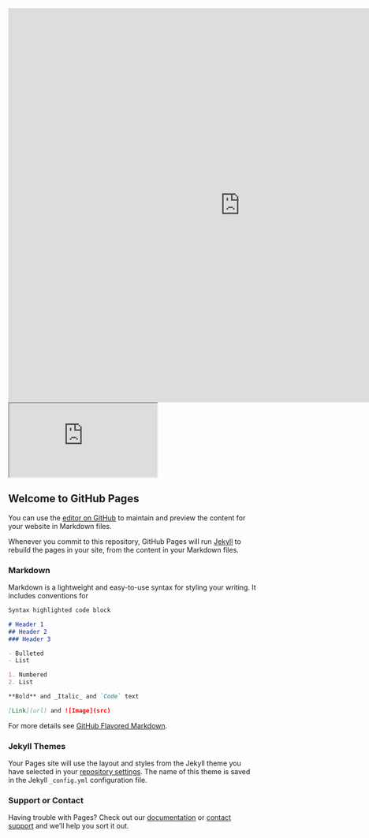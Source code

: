 
<iframe src="https://docs.google.com/forms/d/e/1FAIpQLSd1kS09MEOCPGHUmHkJ3ee6WtV3jKI1kkvLr8zw0wfJlI2MsA/viewform?embedded=true" width="940" height="800" frameborder="0" marginheight="0" marginwidth="0">Loading...</iframe>

<iframe src="https://docs.google.com/spreadsheets/d/1XRPijNd9s4xHihzvxZOMCzrJKRD4kOR4-CSVHI32o6k/pubhtml?widget=true&amp;headers=false"></iframe>




## Welcome to GitHub Pages

You can use the [editor on GitHub](https://github.com/sercandemo/marmarissatranc/edit/master/README.md) to maintain and preview the content for your website in Markdown files.

Whenever you commit to this repository, GitHub Pages will run [Jekyll](https://jekyllrb.com/) to rebuild the pages in your site, from the content in your Markdown files.

### Markdown

Markdown is a lightweight and easy-to-use syntax for styling your writing. It includes conventions for

```markdown
Syntax highlighted code block

# Header 1
## Header 2
### Header 3

- Bulleted
- List

1. Numbered
2. List

**Bold** and _Italic_ and `Code` text

[Link](url) and ![Image](src)
```

For more details see [GitHub Flavored Markdown](https://guides.github.com/features/mastering-markdown/).

### Jekyll Themes

Your Pages site will use the layout and styles from the Jekyll theme you have selected in your [repository settings](https://github.com/sercandemo/marmarissatranc/settings). The name of this theme is saved in the Jekyll `_config.yml` configuration file.

### Support or Contact

Having trouble with Pages? Check out our [documentation](https://help.github.com/categories/github-pages-basics/) or [contact support](https://github.com/contact) and we’ll help you sort it out.
